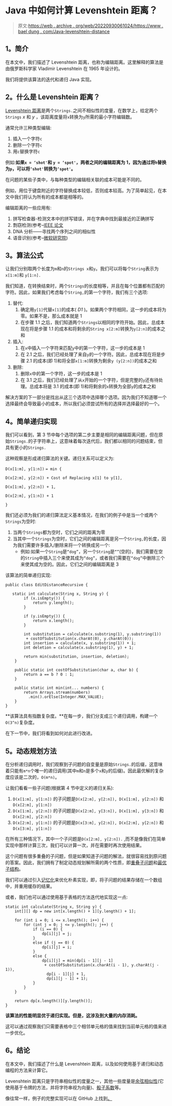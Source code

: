 # Java 中如何计算 Levenshtein 距离？

> 原文:[https://web . archive . org/web/20220930061024/https://www . bael dung . com/Java-levenshtein-distance](https://web.archive.org/web/20220930061024/https://www.baeldung.com/java-levenshtein-distance)

## **1。简介**

在本文中，我们描述了 Levenshtein 距离，也称为编辑距离。这里解释的算法是由俄罗斯科学家 Vladimir Levenshtein 在 1965 年设计的。

我们将提供该算法的迭代和递归 Java 实现。

## **2。什么是 Levenshtein 距离？**

[Levenshtein 距离](/web/20220626104153/https://www.baeldung.com/cs/levenshtein-distance-computation)是两个`Strings.`之间不相似性的度量，在数学上，给定两个`Strings` *x* 和 *y* ，该距离度量将`x`转换为`y`所需的最小字符编辑数。

通常允许三种类型编辑:

1.  插入一个字符`c`
2.  删除一个字符`c`
3.  用`c`替换字符`c`

例如:**如果`x = ‘shot'`和 `y = ‘spot'`，两者之间的编辑距离为 1，因为通过将`h`替换为`p`，可以将`‘shot'`转换为`‘spot'`。**

在问题的某些子类中，与每种类型的编辑相关联的成本可能是不同的。

例如，用位于键盘附近的字符替换成本较低，否则成本较高。为了简单起见，在本文中我们将认为所有的成本都是相等的。

编辑距离的一些应用有:

1.  拼写检查器-检测文本中的拼写错误，并在字典中找到最接近的正确拼写
2.  剽窃检测(参考–[IEEE 论文](https://web.archive.org/web/20220626104153/http://ieeexplore.ieee.org/document/4603758/)
3.  DNA 分析——寻找两个序列之间的相似性
4.  语音识别(参考–[微软研究院](https://web.archive.org/web/20220626104153/https://www.microsoft.com/en-us/research/publication/context-dependent-phonetic-string-edit-distance-for-automatic-speech-recognition/))

## **3。算法公式**

让我们分别取两个长度为`m`和`n`的`Strings x`和`y`。我们可以将每个`String`表示为`x[1:m]`和 `y[1:n].`

我们知道，在转换结束时，两个`Strings`的长度相等，并且在每个位置都有匹配的字符。因此，如果我们考虑每个`String,`的第一个字符，我们有三个选项:

1.  替代:
    1.  确定用`y[1]`代替`x[1]`的成本( *D1* )。如果两个字符相同，这一步的成本将为零。如果不是，那么成本就是 1
    2.  在步骤 1.1 之后，我们知道两个`Strings`以相同的字符开始。因此，总成本现在将是步骤 1.1 的成本和将剩余的`String x[2:m]`转换为`y[2:n]`的成本之和
2.  插入:
    1.  在`x`中插入一个字符来匹配`y`中的第一个字符，这一步的成本是 1
    2.  在 2.1 之后，我们已经处理了来自`y`的一个字符。因此，总成本现在将是步骤 2.1 的成本(即 1)和将全部`x[1:m]`转换为剩余`y (y[2:n])`的成本之和
3.  删除:
    1.  删除`x`中的第一个字符，这一步的成本是 1
    2.  在 3.1 之后，我们已经处理了从`x`开始的一个字符，但是完整的`y`还有待处理。总成本将是 3.1 的成本(即 1)和将剩余的`x`转换为全部`y`的成本之和

解决方案的下一部分是找出从这三个选项中选择哪个选项。因为我们不知道哪一个选择最终会导致最小的成本，所以我们必须尝试所有的选择并选择最好的一个。

## **4。简单递归实现**

我们可以看到，第 3 节中每个选项的第二步主要是相同的编辑距离问题，但在原始`Strings.`的子字符串上，这意味着每次迭代后，我们都以相同的问题结束，但具有更小的`Strings.`

这种观察是形成递归算法的关键。递归关系可以定义为:

`D(x[1:m], y[1:n])` `= min {`

`D(x[2:m], y[2:n]) + Cost of Replacing x[1] to y[1],`

`D(x[1:m], y[2:n]) + 1,`

`D(x[2:m], y[1:n]) + 1`

`}`

我们还必须为我们的递归算法定义基本情况，在我们的例子中是当一个或两个`Strings`为空时:

1.  当两个`Strings`都为空时，它们之间的距离为零
2.  当其中一个`Strings`为空时，它们之间的编辑距离是另一个`String,`的长度，因为我们需要许多插入/删除来将一个转换成另一个:
    *   例如:如果一个`String`是`“dog”`，另一个`String`是`“”`(空的)，我们需要在空的`String`中插入三个来使其成为`“dog”`，或者我们需要在`“dog”`中删除三个来使其成为空的。因此，它们之间的编辑距离是 3

该算法的简单递归实现:

```
public class EditDistanceRecursive {

   static int calculate(String x, String y) {
        if (x.isEmpty()) {
            return y.length();
        }

        if (y.isEmpty()) {
            return x.length();
        } 

        int substitution = calculate(x.substring(1), y.substring(1)) 
         + costOfSubstitution(x.charAt(0), y.charAt(0));
        int insertion = calculate(x, y.substring(1)) + 1;
        int deletion = calculate(x.substring(1), y) + 1;

        return min(substitution, insertion, deletion);
    }

    public static int costOfSubstitution(char a, char b) {
        return a == b ? 0 : 1;
    }

    public static int min(int... numbers) {
        return Arrays.stream(numbers)
          .min().orElse(Integer.MAX_VALUE);
    }
}
```

**该算法具有指数复杂度。**在每一步，我们分支成三个递归调用，构建一个`O(3^n)`复杂度。

在下一节中，我们将看到如何对此进行改进。

## **5。动态规划方法**

在分析递归调用时，我们观察到子问题的自变量是原始`Strings.`的后缀，这意味着只能有`m*n`个唯一的递归调用(其中`m`和`n`是多个`x`和`y`的后缀)。因此最优解的复杂度应该是二次的，`O(m*n)`。

让我们看看一些子问题(根据第 4 节中定义的递归关系):

1.  `D(x[1:m], y[1:n])` 的子问题是`D(x[2:m], y[2:n]), D(x[1:m], y[2:n])` 和`D(x[2:m], y[1:n])`
2.  `D(x[1:m], y[2:n])` 的子问题是`D(x[2:m], y[3:n]), D(x[1:m], y[3:n])` 和`D(x[2:m], y[2:n])`
3.  `D(x[2:m], y[1:n])` 的子问题是`D(x[3:m], y[2:n]), D(x[2:m], y[2:n])` 和`D(x[3:m], y[1:n])`

在所有三种情况下，其中一个子问题是`D(x[2:m], y[2:n]).` ,而不是像我们在简单实现中那样计算三次，我们可以计算一次，并在需要时再次使用结果。

这个问题有很多重叠的子问题，但是如果知道子问题的解法，就很容易找到原问题的答案。因此，我们拥有了制定动态规划解所需的两个性质，即[重叠子问题](https://web.archive.org/web/20220626104153/https://en.wikipedia.org/wiki/Overlapping_subproblems)和[最优子结构](https://web.archive.org/web/20220626104153/https://en.wikipedia.org/wiki/Optimal_substructure)。

我们可以通过引入[记忆化](https://web.archive.org/web/20220626104153/https://en.wikipedia.org/wiki/Memoization)来优化朴素实现，即，将子问题的结果存储在一个数组中，并重用缓存的结果。

或者，我们也可以通过使用基于表格的方法迭代地实现这一点:

```
static int calculate(String x, String y) {
    int[][] dp = new int[x.length() + 1][y.length() + 1];

    for (int i = 0; i <= x.length(); i++) {
        for (int j = 0; j <= y.length(); j++) {
            if (i == 0) {
                dp[i][j] = j;
            }
            else if (j == 0) {
                dp[i][j] = i;
            }
            else {
                dp[i][j] = min(dp[i - 1][j - 1] 
                 + costOfSubstitution(x.charAt(i - 1), y.charAt(j - 1)), 
                  dp[i - 1][j] + 1, 
                  dp[i][j - 1] + 1);
            }
        }
    }

    return dp[x.length()][y.length()];
} 
```

**该算法的性能明显优于递归实现。但是，这涉及到大量的内存消耗。**

这可以通过观察我们只需要表格中三个相邻单元格的值来找到当前单元格的值来进一步优化。

## **6。结论**

在本文中，我们描述了什么是 Levenshtein 距离，以及如何使用基于递归和动态编程的方法来计算它。

Levenshtein 距离只是字符串相似性的度量之一，其他一些度量是[余弦相似性](https://web.archive.org/web/20220626104153/https://en.wikipedia.org/wiki/Cosine_similarity)(它使用基于令牌的方法，并将字符串视为向量)、[骰子系数](https://web.archive.org/web/20220626104153/https://en.wikipedia.org/wiki/S%C3%B8rensen%E2%80%93Dice_coefficient)等。

像往常一样，例子的完整实现可以在 GitHub 上找到[。](https://web.archive.org/web/20220626104153/https://github.com/eugenp/tutorials/tree/master/algorithms-modules/algorithms-miscellaneous-1)